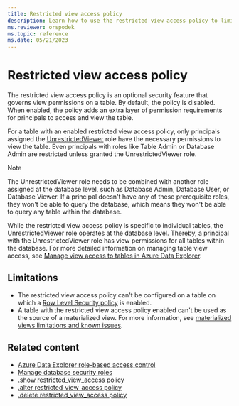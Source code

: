 ```yaml
---
title: Restricted view access policy
description: Learn how to use the restricted view access policy to limit the principals who can query specified tables in a database.
ms.reviewer: orspodek
ms.topic: reference
ms.date: 05/21/2023
---
```

# Restricted view access policy

The restricted view access policy is an optional security feature that governs view permissions on a table. By default, the policy is disabled. When enabled, the policy adds an extra layer of permission requirements for principals to access and view the table.

For a table with an enabled restricted view access policy, only principals assigned the [UnrestrictedViewer](access-control/role-based-access-control.md) role have the necessary permissions to view the table. Even principals with roles like Table Admin or Database Admin are restricted unless granted the UnrestrictedViewer role.

> [!NOTE]
> The UnrestrictedViewer role needs to be combined with another role assigned at the database level, such as Database Admin, Database User, or Database Viewer. If a principal doesn't have any of these prerequisite roles, they won't be able to query the database, which means they won't be able to query any table within the database.

While the restricted view access policy is specific to individual tables, the UnrestrictedViewer role operates at the database level. Thereby, a principal with the UnrestrictedViewer role has view permissions for all tables within the database. For more detailed information on managing table view access, see [Manage view access to tables in Azure Data Explorer](manage-table-view-access.md).

## Limitations

* The restricted view access policy can't be configured on a table on which a [Row Level Security policy](row-level-security-policy.md) is enabled.
* A table with the restricted view access policy enabled can't be used as the source of a materialized view. For more information, see [materialized views limitations and known issues](materialized-views/materialized-views-limitations.md#the-materialized-view-source).

## Related content

* [Azure Data Explorer role-based access control](../access-control/role-based-access-control.md)
* [Manage database security roles](manage-database-security-roles.md)
* [.show restricted_view_access policy](show-table-restricted-view-access-policy-command.md)
* [.alter restricted_view_access policy](alter-table-restricted-view-access-policy-command.md)
* [.delete restricted_view_access policy](delete-table-restricted-view-access-policy-command.md)
